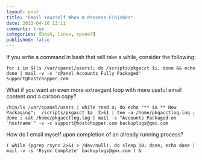 ```yaml
---
layout: post
title: "Email Yourself When A Process Finishes"
date: 2013-04-16 13:11
comments: true
categories: [bash, linux, cpanel]
published: false
---
```


If you write a command in bash that will take a while, consider the following:

```
for i in $(ls /var/cpanel/users); do /scripts/pkgacct $i; done && echo done | mail -v -s 'cPanel Accounts Fully Packaged' support@hostchopper.com 
```

What if you want an even more extravgant loop with more useful email content *and* a carbon copy?

```
/bin/ls /var/cpanel/users | while read a; do echo "** $a ** Now Packaging";  /scripts/pkgacct $a  2>&1 | tee -a /home/pkgacctlog.log ; done ; cat /home/pkgacctlog.log | mail -s "Accounts Packaged on `hostname`" -v -c support@hostchopper.com backuplogs@gmx.com
```

How do I email myself upon completion of an already running process?
```
( while (pgrep rsync 2>&1 > /dev/null); do sleep 10; done; echo done | mail -v -s 'Rsync Complete' backuplogs@gmx.com ) &
```
